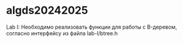# algds20242025
Lab I: Необходимо реализовать функции для работы с B-деревом, согласно интерфейсу из файла lab-I/btree.h
